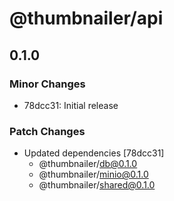 # @thumbnailer/api

## 0.1.0

### Minor Changes

- 78dcc31: Initial release

### Patch Changes

- Updated dependencies [78dcc31]
  - @thumbnailer/db@0.1.0
  - @thumbnailer/minio@0.1.0
  - @thumbnailer/shared@0.1.0
